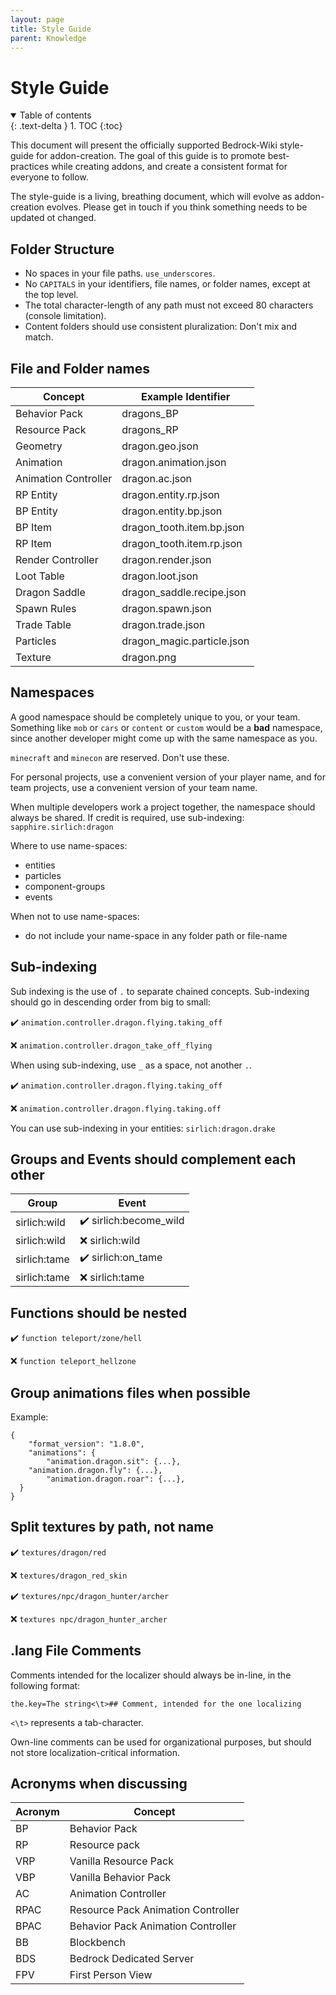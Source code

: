 ```yaml
---
layout: page
title: Style Guide
parent: Knowledge
---
```


# Style Guide

<details id="toc" open markdown="block">
  <summary>
    Table of contents
  </summary>
  {: .text-delta }
1. TOC
{:toc}
</details>

This document will present the officially supported Bedrock-Wiki style-guide for addon-creation. The goal of this guide is to promote best-practices while creating addons, and create a consistent format for everyone to follow.

The style-guide is a living, breathing document, which will evolve as addon-creation evolves. Please get in touch if you think something needs to be updated ot changed. 

## Folder Structure
 - No spaces in your file paths. `use_underscores`.
 - No `CAPITALS` in your identifiers, file names, or folder names, except at the top level.
 - The total character-length of any path must not exceed 80 characters (console limitation).
 - Content folders should use consistent pluralization: Don't mix and match. 

## File and Folder names

| Concept              | Example Identifier         |
|----------------------|----------------------------|
| Behavior Pack        | dragons_BP                 |
| Resource Pack        | dragons_RP                 |
| Geometry             | dragon.geo.json            |
| Animation            | dragon.animation.json      |
| Animation Controller | dragon.ac.json             |
| RP Entity            | dragon.entity.rp.json      |
| BP Entity            | dragon.entity.bp.json      |
| BP Item              | dragon_tooth.item.bp.json  |
| RP Item              | dragon_tooth.item.rp.json  |
| Render Controller    | dragon.render.json         |
| Loot Table           | dragon.loot.json           |
| Dragon Saddle        | dragon_saddle.recipe.json  |
| Spawn Rules          | dragon.spawn.json          |
| Trade Table          | dragon.trade.json          |
| Particles            | dragon_magic.particle.json |
| Texture              | dragon.png                 |

## Namespaces

A good namespace should be completely unique to you, or your team. Something like `mob` or `cars` or `content` or `custom` would be a **bad** namespace, since another developer might come up with the same namespace as you. 

`minecraft` and `minecon` are reserved. Don't use these.

For personal projects, use a convenient version of your player name, and for team projects, use a convenient version of your team name.

When multiple developers work a project together, the namespace should always be shared. If credit is required, use sub-indexing: `sapphire.sirlich:dragon`

Where to use name-spaces:
 - entities
 - particles
 - component-groups
 - events

When not to use name-spaces:
 - do not include your name-space in any folder path or file-name


## Sub-indexing

Sub indexing is the use of `.` to separate chained concepts. Sub-indexing should go in descending order from big to small:

✔️ `animation.controller.dragon.flying.taking_off` 

❌ `animation.controller.dragon_take_off_flying`

When using sub-indexing, use `_` as a space, not another `.`. 

✔️ `animation.controller.dragon.flying.taking_off`

❌ `animation.controller.dragon.flying.taking.off`

You can use sub-indexing in your entities:
`sirlich:dragon.drake`

## Groups and Events should complement each other

| Group        | Event               |
|--------------|---------------------|
| sirlich:wild | ✔️ sirlich:become_wild |
| sirlich:wild | ❌ sirlich:wild |
| sirlich:tame | ✔️ sirlich:on_tame |
| sirlich:tame | ❌ sirlich:tame |

## Functions should be nested

✔️ `function teleport/zone/hell`

❌ `function teleport_hellzone`

## Group animations files when possible

Example:
```jsonc
{
	"format_version": "1.8.0",
	"animations": {
		"animation.dragon.sit": {...},
    "animation.dragon.fly": {...},
		"animation.dragon.roar": {...},
  }
}
```
## Split textures by path, not name

✔️ `textures/dragon/red`

❌ `textures/dragon_red_skin`

✔️ `textures/npc/dragon_hunter/archer`

❌ `textures npc/dragon_hunter_archer`

## .lang File Comments

Comments intended for the localizer should always be in-line, in the following format:

`the.key=The string<\t>## Comment, intended for the one localizing`

`<\t>` represents a tab-character.

Own-line comments can be used for organizational purposes, but should not store localization-critical information.

## Acronyms when discussing

| Acronym | Concept                            |
|---------|------------------------------------|
| BP      | Behavior Pack                      |
| RP      | Resource pack                      |
| VRP     | Vanilla Resource Pack              |
| VBP     | Vanilla Behavior Pack              |
| AC      | Animation Controller               |
| RPAC    | Resource Pack Animation Controller |
| BPAC    | Behavior Pack Animation Controller |
| BB      | Blockbench                         |
| BDS     | Bedrock Dedicated Server           |
| FPV     | First Person View                  |











